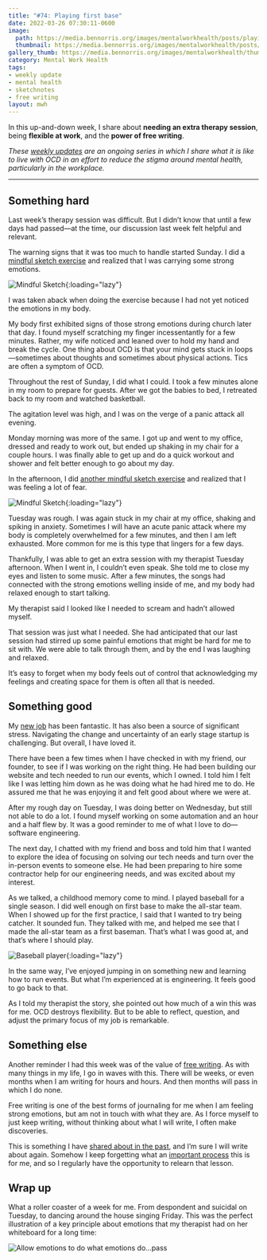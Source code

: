 ```yaml
---
title: "#74: Playing first base"
date: 2022-03-26 07:30:11-0600
image: 
  path: https://media.bennorris.org/images/mentalworkhealth/posts/playing-first-base.jpg
  thumbnail: https://media.bennorris.org/images/mentalworkhealth/posts/thumbnails/playing-first-base.jpg
gallery_thumb: https://media.bennorris.org/images/mentalworkhealth/thumbs/playing-first-base.jpg
category: Mental Work Health
tags:
- weekly update
- mental health
- sketchnotes
- free writing
layout: mwh
---
```


In this up-and-down week, I share about **needing an extra therapy session**, being **flexible at work**, and the **power of free writing**.

_These [weekly updates](https://bennorris.org/tags/weekly-update/) are an ongoing series in which I share what it is like to live with OCD in an effort to reduce the stigma around mental health, particularly in the workplace._

***


## Something hard

Last week’s therapy session was difficult. But I didn’t know that until a few days had passed—at the time, our discussion last week felt helpful and relevant.

The warning signs that it was too much to handle started Sunday. I did a [mindful sketch exercise](https://bennorris.org/2022/03/20/mindful-sketch-mar-20) and realized that I was carrying some strong emotions.

![Mindful Sketch](https://media.bennorris.org/images/mindfulsketch/posts/2022-03-20-0840-mindfulsketch.jpg){:loading="lazy"}

I was taken aback when doing the exercise because I had not yet noticed the emotions in my body.

My body first exhibited signs of those strong emotions during church later that day. I found myself scratching my finger incessentantly for a few minutes. Rather, my wife noticed and leaned over to hold my hand and break the cycle. One thing about OCD is that your mind gets stuck in loops—sometimes about thoughts and sometimes about physical actions. Tics are often a symptom of OCD.

Throughout the rest of Sunday, I did what I could. I took a few minutes alone in my room to prepare for guests. After we got the babies to bed, I retreated back to my room and watched basketball.

The agitation level was high, and I was on the verge of a panic attack all evening.

Monday morning was more of the same. I got up and went to my office, dressed and ready to work out, but ended up shaking in my chair for a couple hours. I was finally able to get up and do a quick workout and shower and felt better enough to go about my day.

In the afternoon, I did [another mindful sketch exercise](https://bennorris.org/2022/03/21/mindful-sketch-mar-21) and realized that I was feeling a lot of fear.

![Mindful Sketch](https://media.bennorris.org/images/mindfulsketch/posts/2022-03-21-1442-mindfulsketch.jpg){:loading="lazy"}

Tuesday was rough. I was again stuck in my chair at my office, shaking and spiking in anxiety. Sometimes I will have an acute panic attack where my body is completely overwhelmed for a few minutes, and then I am left exhausted. More common for me is this type that lingers for a few days.

Thankfully, I was able to get an extra session with my therapist Tuesday afternoon. When I went in, I couldn’t even speak. She told me to close my eyes and listen to some music. After a few minutes, the songs had connected with the strong emotions welling inside of me, and my body had relaxed enough to start talking.

My therapist said I looked like I needed to scream and hadn’t allowed myself.

That session was just what I needed. She had anticipated that our last session had stirred up some painful emotions that might be hard for me to sit with. We were able to talk through them, and by the end I was laughing and relaxed.

It’s easy to forget when my body feels out of control that acknowledging my feelings and creating space for them is often all that is needed.


## Something good

My [new job](https://bennorris.org/2021/12/30/into-the-unknown) has been fantastic. It has also been a source of significant stress. Navigating the change and uncertainty of an early stage startup is challenging. But overall, I have loved it.

There have been a few times when I have checked in with my friend, our founder, to see if I was working on the right thing. He had been building our website and tech needed to run our events, which I owned. I told him I felt like I was letting him down as he was doing what he had hired me to do. He assured me that he was enjoying it and felt good about where we were at.

After my rough day on Tuesday, I was doing better on Wednesday, but still not able to do a lot. I found myself working on some automation and an hour and a half flew by. It was a good reminder to me of what I love to do—software engineering.

The next day, I chatted with my friend and boss and told him that I wanted to explore the idea of focusing on solving our tech needs and turn over the in-person events to someone else. He had been preparing to hire some contractor help for our engineering needs, and was excited about my interest.

As we talked, a childhood memory come to mind. I played baseball for a single season. I did well enough on first base to make the all-star team. When I showed up for the first practice, I said that I wanted to try being catcher. It sounded fun. They talked with me, and helped me see that I made the all-star team as a first baseman. That’s what I was good at, and that’s where I should play.

![Baseball player](https://media.bennorris.org/images/mentalworkhealth/uploads/2022/baseball-player.jpeg){:loading="lazy"}

In the same way, I’ve enjoyed jumping in on something new and learning how to run events. But what I’m experienced at is engineering. It feels good to go back to that.

As I told my therapist the story, she pointed out how much of a win this was for me. OCD destroys flexibility. But to be able to reflect, question, and adjust the primary focus of my job is remarkable.


## Something else

Another reminder I had this week was of the value of [free writing](https://en.wikipedia.org/wiki/Free_writing). As with many things in my life, I go in waves with this. There will be weeks, or even months when I am writing for hours and hours. And then months will pass in which I do none.

Free writing is one of the best forms of journaling for me when I am feeling strong emotions, but am not in touch with what they are. As I force myself to just keep writing, without thinking about what I will write, I often make discoveries.

This is something I have [shared about in the past](https://bennorris.org/2021/03/17/waves-of-change), and I’m sure I will write about again. Somehow I keep forgetting what an [important process](https://bennorris.org/2019/08/23/experiences-over-artifacts) this is for me, and so I regularly have the opportunity to relearn that lesson.


## Wrap up

What a roller coaster of a week for me. From despondent and suicidal on Tuesday, to dancing around the house singing Friday. This was the perfect illustration of a key principle about emotions that my therapist had on her whiteboard for a long time:

![Allow emotions to do what emotions do…pass](https://media.bennorris.org/images/mentalworkhealth/uploads/2022/what-emotions-do.jpg)
